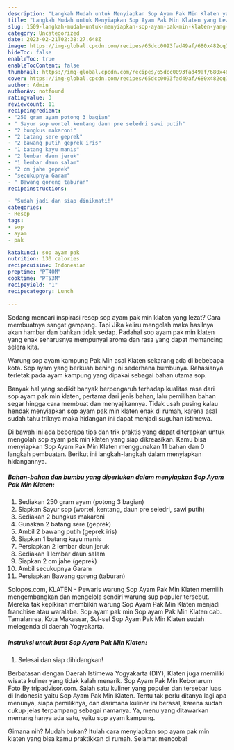 ```yaml
---
description: "Langkah Mudah untuk Menyiapkan Sop Ayam Pak Min Klaten yang Lezat Sekali, Buat Buka Puasa Enak Banget"
title: "Langkah Mudah untuk Menyiapkan Sop Ayam Pak Min Klaten yang Lezat Sekali, Buat Buka Puasa Enak Banget"
slug: 1509-langkah-mudah-untuk-menyiapkan-sop-ayam-pak-min-klaten-yang-lezat-sekali-buat-buka-puasa-enak-banget
category: Uncategorized
date: 2023-02-21T02:38:27.648Z
image: https://img-global.cpcdn.com/recipes/65dcc0093fad49af/680x482cq70/sop-ayam-pak-min-klaten-foto-resep-utama.jpg
hideToc: false
enableToc: true
enableTocContent: false
thumbnail: https://img-global.cpcdn.com/recipes/65dcc0093fad49af/680x482cq70/sop-ayam-pak-min-klaten-foto-resep-utama.jpg
cover: https://img-global.cpcdn.com/recipes/65dcc0093fad49af/680x482cq70/sop-ayam-pak-min-klaten-foto-resep-utama.jpg
author: Admin
authorAv: notfound
ratingvalue: 3
reviewcount: 11
recipeingredient:
- "250 gram ayam potong 3 bagian"
- " Sayur sop wortel kentang daun pre seledri sawi putih"
- "2 bungkus makaroni"
- "2 batang sere geprek"
- "2 bawang putih geprek iris"
- "1 batang kayu manis"
- "2 lembar daun jeruk"
- "1 lembar daun salam"
- "2 cm jahe geprek"
- "secukupnya Garam"
- " Bawang goreng taburan"
recipeinstructions:

- "Sudah jadi dan siap dinikmati!"
categories:
- Resep
tags:
- sop
- ayam
- pak

katakunci: sop ayam pak 
nutrition: 130 calories
recipecuisine: Indonesian
preptime: "PT40M"
cooktime: "PT53M"
recipeyield: "1"
recipecategory: Lunch

---
```



Sedang mencari inspirasi resep sop ayam pak min klaten yang lezat? Cara membuatnya sangat gampang. Tapi Jika keliru mengolah maka hasilnya akan hambar dan bahkan tidak sedap. Padahal sop ayam pak min klaten yang enak seharusnya mempunyai aroma dan rasa yang dapat memancing selera kita.


Warung sop ayam kampung Pak Min asal Klaten sekarang ada di bebebapa kota. Sop ayam yang berkuah bening ini sederhana bumbunya. Rahasianya terletak pada ayam kampung yang dipakai sebagai bahan utama sop.

Banyak hal yang sedikit banyak berpengaruh terhadap kualitas rasa dari sop ayam pak min klaten, pertama dari jenis bahan, lalu pemilihan bahan segar hingga cara membuat dan menyajikannya. Tidak usah pusing kalau hendak menyiapkan sop ayam pak min klaten enak di rumah, karena asal sudah tahu triknya maka hidangan ini dapat menjadi suguhan istimewa.


Di bawah ini ada beberapa tips dan trik praktis yang dapat diterapkan untuk mengolah sop ayam pak min klaten yang siap dikreasikan. Kamu bisa menyiapkan Sop Ayam Pak Min Klaten menggunakan 11 bahan dan 0 langkah pembuatan. Berikut ini langkah-langkah dalam menyiapkan hidangannya.

<!--inarticleads1-->

##### Bahan-bahan dan bumbu yang diperlukan dalam menyiapkan Sop Ayam Pak Min Klaten:

1. Sediakan 250 gram ayam (potong 3 bagian)
1. Siapkan  Sayur sop (wortel, kentang, daun pre seledri, sawi putih)
1. Sediakan 2 bungkus makaroni
1. Gunakan 2 batang sere (geprek)
1. Ambil 2 bawang putih (geprek iris)
1. Siapkan 1 batang kayu manis
1. Persiapkan 2 lembar daun jeruk
1. Sediakan 1 lembar daun salam
1. Siapkan 2 cm jahe (geprek)
1. Ambil secukupnya Garam
1. Persiapkan  Bawang goreng (taburan)


Solopos.com, KLATEN - Pewaris warung Sop Ayam Pak Min Klaten memilih mengembangkan dan mengelola sendiri warung sup populer tersebut. Mereka tak kepikiran membikin warung Sop Ayam Pak Min Klaten menjadi franchise atau waralaba. Sop ayam pak min Sop ayam Pak Min Klaten cab. Tamalanrea, Kota Makassar, Sul-sel Sop Ayam Pak Min Klaten sudah melegenda di daerah Yogyakarta. 

<!--inarticleads2-->

##### Instruksi untuk buat Sop Ayam Pak Min Klaten:


1. Selesai dan siap dihidangkan!

Berbatasan dengan Daerah Istimewa Yogyakarta (DIY), Klaten juga memiliki wisata kuliner yang tidak kalah menarik. Sop Ayam Pak Min Kebonarum ️ Foto By tripadvisor.com. Salah satu kuliner yang populer dan tersebar luas di Indonesia yaitu Sop Ayam Pak Min Klaten. Tentu tak perlu ditanya lagi apa menunya, siapa pemiliknya, dan darimana kuliner ini berasal, karena sudah cukup jelas terpampang sebagai namanya. Ya, menu yang ditawarkan memang hanya ada satu, yaitu sop ayam kampung. 

Gimana nih? Mudah bukan? Itulah cara menyiapkan sop ayam pak min klaten yang bisa kamu praktikkan di rumah. Selamat mencoba!
